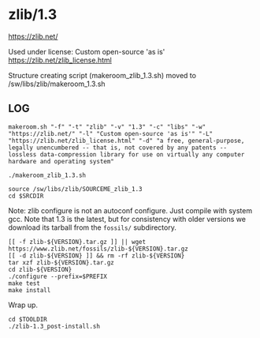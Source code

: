 zlib/1.3
========

<https://zlib.net/>

Used under license:
Custom open-source 'as is'
<https://zlib.net/zlib_license.html>

Structure creating script (makeroom_zlib_1.3.sh) moved to /sw/libs/zlib/makeroom_1.3.sh

LOG
---

    makeroom.sh "-f" "-t" "zlib" "-v" "1.3" "-c" "libs" "-w" "https://zlib.net/" "-l" "Custom open-source 'as is'" "-L" "https://zlib.net/zlib_license.html" "-d" "a free, general-purpose, legally unencumbered -- that is, not covered by any patents -- lossless data-compression library for use on virtually any computer hardware and operating system"

    ./makeroom_zlib_1.3.sh

    source /sw/libs/zlib/SOURCEME_zlib_1.3
    cd $SRCDIR

Note: zlib configure is not an autoconf configure.  Just compile with system
gcc.  Note that 1.3 is the latest, but for consistency with older versions we
download its tarball from the `fossils/` subdirectory.

    [[ -f zlib-${VERSION}.tar.gz ]] || wget https://www.zlib.net/fossils/zlib-${VERSION}.tar.gz
    [[ -d zlib-${VERSION} ]] && rm -rf zlib-${VERSION}
    tar xzf zlib-${VERSION}.tar.gz 
    cd zlib-${VERSION}
    ./configure --prefix=$PREFIX
    make test
    make install

Wrap up.

    cd $TOOLDIR
    ./zlib-1.3_post-install.sh
